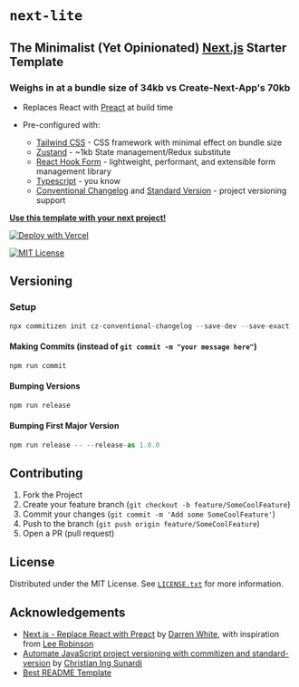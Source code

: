 # `next-lite`

## The Minimalist (Yet Opinionated) [Next.js](http://nextjs.org/) Starter Template

### Weighs in at a bundle size of 34kb vs Create-Next-App's 70kb

- Replaces React with [Preact](https://preactjs.com/) at build time
- Pre-configured with:

  - [Tailwind CSS](https://tailwindcss.com) - CSS framework with minimal effect on bundle size
  - [Zustand](https://zustand.surge.sh/) - ~1kb State management/Redux substitute
  - [React Hook Form](https://react-hook-form.com/) - lightweight, performant, and extensible form management library
  - [Typescript](https://www.typescriptlang.org/) - you know
  - [Conventional Changelog](https://github.com/commitizen/cz-conventional-changelog) and [Standard Version](https://github.com/conventional-changelog/standard-version) - project versioning support

**[Use this template with your next project!](https://github.com/dayvista/next-light/generate)**

[![Deploy with Vercel](https://vercel.com/button)](https://vercel.com/new/git/external?repository-url=https%3A%2F%2Fgithub.com%2Fdayvista%2Fnext-light)

[![MIT License](https://img.shields.io/github/license/othneildrew/best-readme-template.svg?style=for-the-badge)](https://github.com/dayvista/next-light/blob/master/LICENSE.txt)

## Versioning

### Setup

```js
npx commitizen init cz-conventional-changelog --save-dev --save-exact
```

#### Making Commits (instead of `git commit -m "your message here"`)

```js
npm run commit
```

#### Bumping Versions

```js
npm run release
```

#### Bumping First Major Version

```js
npm run release -- --release-as 1.0.0
```

## Contributing

1. Fork the Project
2. Create your feature branch (`git checkout -b feature/SomeCoolFeature`)
3. Commit your changes (`git commit -m 'Add some SomeCoolFeature'`)
4. Push to the branch (`git push origin feature/SomeCoolFeature`)
5. Open a PR (pull request)

## License

Distributed under the MIT License. See [`LICENSE.txt`](https://github.com/dayvista/next.js-template/blob/master/LICENSE.txt) for more information.

## Acknowledgements

- [Next.js - Replace React with Preact](https://darrenwhite.dev/blog/nextjs-replace-react-with-preact) by [Darren White](https://darrenwhite.dev/), with inspiration from [Lee Robinson](https://leerob.io/)
- [Automate JavaScript project versioning with commitizen and standard-version](https://medium.com/tunaiku-tech/automate-javascript-project-versioning-with-commitizen-and-standard-version-6a967afae7) by [Christian Ing Sunardi](https://medium.com/@christianingsunardi)
- [Best README Template](https://github.com/othneildrew/Best-README-Template)
